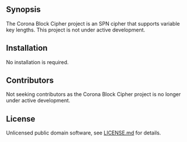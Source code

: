 ## Synopsis

The Corona Block Cipher project is an SPN cipher that supports variable key lengths. This project is not under active development.

## Installation

No installation is required.

## Contributors

Not seeking contributors as the Corona Block Cipher project is no longer under active development.

## License

Unlicensed public domain software, see [LICENSE.md](LICENSE.md) for details.
